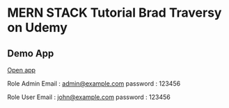 # MERN STACK Tutorial Brad Traversy on Udemy

## Demo App

[Open app](https://cperdiansyah-proshop.herokuapp.com/)

Role Admin
Email : admin@example.com
password : 123456

Role User
Email : john@example.com
password : 123456
